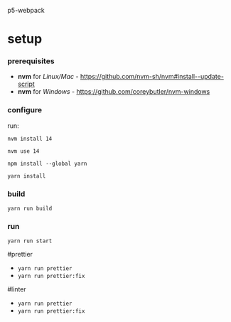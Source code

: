 p5-webpack

# setup

### prerequisites

-   **nvm** for _Linux/Mac_ - https://github.com/nvm-sh/nvm#install--update-script
-   **nvm** for _Windows_ - https://github.com/coreybutler/nvm-windows

### configure

run:

`nvm install 14`

`nvm use 14`

`npm install --global yarn`

`yarn install`

### build

`yarn run build`

### run

`yarn run start`

#prettier

-   `yarn run prettier`
-   `yarn run prettier:fix`

#linter

-   `yarn run prettier`
-   `yarn run prettier:fix`
